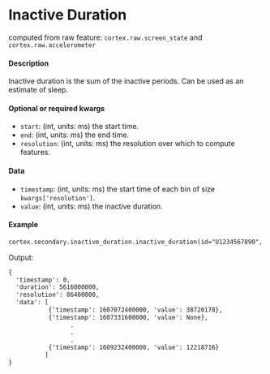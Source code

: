 # Inactive Duration

computed from raw feature: `cortex.raw.screen_state` and `cortex.raw.accelerometer`

#### Description

Inactive duration is the sum of the inactive periods. Can be used as an estimate of sleep.

#### Optional or required kwargs

- `start`: (int, units: ms) the start time.
- `end`: (int, units: ms) the end time.
- `resolution`: (int, units: ms) the resolution over which to compute features.

#### Data

- `timestamp`: (int, units: ms) the start time of each bin of size `kwargs['resolution']`.
- `value`: (int, units: ms) the inactive duration.

#### Example

```markdown
cortex.secondary.inactive_duration.inactive_duration(id="U1234567890", start=0, end=cortex.now(), resolution=86400000)
```
Output:
```markdown
{
  'timestamp': 0,
  'duration': 5616000000,
  'resolution': 86400000,
  'data': [
           {'timestamp': 1607072400000, 'value': 38720178},
           {'timestamp': 1607331600000, 'value': None},
                 .
                 .
                 .
           {'timestamp': 1609232400000, 'value': 12218716}
          ]
}
```
